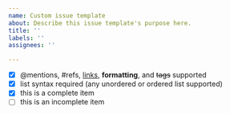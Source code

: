 ```yaml
---
name: Custom issue template
about: Describe this issue template's purpose here.
title: ''
labels: ''
assignees: ''

---
```


- [x] @mentions, #refs, [links](), **formatting**, and <del>tags</del> supported
- [x] list syntax required (any unordered or ordered list supported)
- [x] this is a complete item
- [ ] this is an incomplete item
